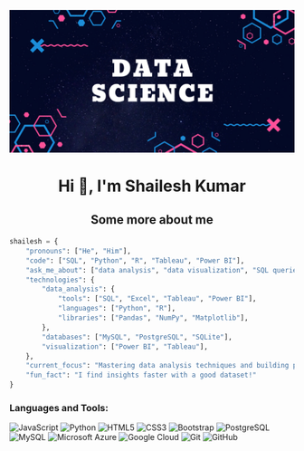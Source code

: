 ![logo](https://github.com/SShailesh-Dev/SShailesh-Dev/blob/main/data%20science.png)
<h1 align="center">Hi 👋, I'm Shailesh Kumar</h1>

<h2 align="center">Some more about me</h2>

```python
shailesh = {
    "pronouns": ["He", "Him"],
    "code": ["SQL", "Python", "R", "Tableau", "Power BI"],
    "ask_me_about": ["data analysis", "data visualization", "SQL queries", "Python for data"],
    "technologies": {
        "data_analysis": {
            "tools": ["SQL", "Excel", "Tableau", "Power BI"],
            "languages": ["Python", "R"],
            "libraries": ["Pandas", "NumPy", "Matplotlib"],
        },
        "databases": ["MySQL", "PostgreSQL", "SQLite"],
        "visualization": ["Power BI", "Tableau"],
    },
    "current_focus": "Mastering data analysis techniques and building projects",
    "fun_fact": "I find insights faster with a good dataset!"
}
```

<h3 align="left">Languages and Tools:</h3>

![JavaScript](https://img.shields.io/badge/-JavaScript-black?style=flat-square&logo=javascript)
![Python](https://img.shields.io/badge/-Python-black?style=flat-square&logo=Python)
![HTML5](https://img.shields.io/badge/-HTML5-E34F26?style=flat-square&logo=html5&logoColor=white)
![CSS3](https://img.shields.io/badge/-CSS3-1572B6?style=flat-square&logo=css3)
![Bootstrap](https://img.shields.io/badge/-Bootstrap-563D7C?style=flat-square&logo=bootstrap)
![PostgreSQL](https://img.shields.io/badge/-PostgreSQL-336791?style=flat-square&logo=postgresql)
![MySQL](https://img.shields.io/badge/-MySQL-black?style=flat-square&logo=mysql)
![Microsoft Azure](https://img.shields.io/badge/Microsoft%20Azure-232F7E?style=flat-square&logo=microsoft-azure)
![Google Cloud](https://img.shields.io/badge/Google%20Cloud-black?style=flat-square&logo=google-cloud)
![Git](https://img.shields.io/badge/-Git-black?style=flat-square&logo=git)
![GitHub](https://img.shields.io/badge/-GitHub-181717?style=flat-square&logo=github)




